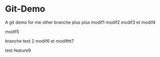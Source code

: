 # Git-Demo
A git demo for me other branche plus plus
modif1
modif2
modif3 et modif4

modif5

branche test 2 modif6 et modifttt7

test feature9
  